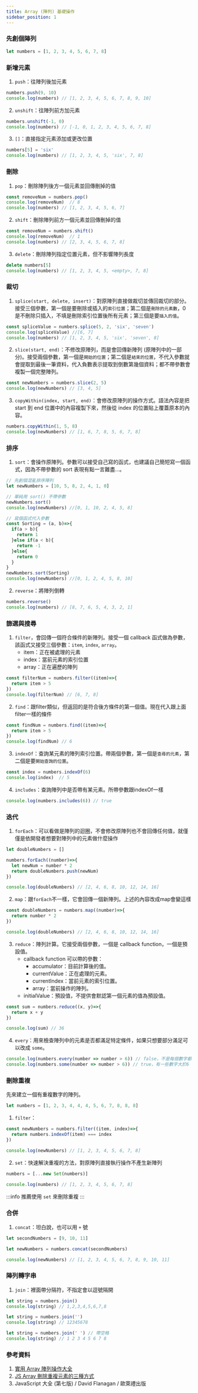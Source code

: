 ```yaml
---
title: Array (陣列) 基礎操作
sidebar_position: 1
---
```

### 先創個陣列
```js
let numbers = [1, 2, 3, 4, 5, 6, 7, 8]
```

### 新增元素
1. `push`：往陣列後加元素
```js
numbers.push(9, 10)
console.log(numbers) // [1, 2, 3, 4, 5, 6, 7, 8, 9, 10]
```
2. `unshift`：往陣列前方加元素
```js
numbers.unshift(-1, 0)
console.log(numbers) // [-1, 0, 1, 2, 3, 4, 5, 6, 7, 8]
```
3. `[]`：直接指定元素添加或更改位置
```js
numbers[5] = 'six'
console.log(numbers) // [1, 2, 3, 4, 5, 'six', 7, 8]
```

### 刪除
1. `pop`：刪除陣列後方一個元素並回傳刪掉的值
```js
const removeNum = numbers.pop()
console.log(removeNum)  // 8
console.log(numbers) // [1, 2, 3, 4, 5, 6, 7]
```
2. `shift`：刪除陣列前方一個元素並回傳刪掉的值
```js
const removeNum = numbers.shift()
console.log(removeNum)  // 1
console.log(numbers) // [2, 3, 4, 5, 6, 7, 8]
```
3. `delete`：刪除陣列指定位置元素，但不影響陣列長度
```js
delete numbers[5]
console.log(numbers) // [1, 2, 3, 4, 5, <empty>, 7, 8]
```

### 裁切
1. `splice(start, delete, insert)`：對原陣列直接做裁切並傳回裁切的部分。接受三個參數，第一個是要刪除或插入的`索引位置`；第二個是`刪除的元素數`，0 是不刪除只插入，不填是刪除索引位置後所有元素；第三個是要`插入的值`。
```js
const spliceValue = numbers.splice(5, 2, 'six', 'seven')
console.log(spliceValue) //[6, 7]
console.log(numbers) // [1, 2, 3, 4, 5, 'six', 'seven', 8]
```
2. `slice(start, end)`：不修改原陣列，而是會回傳新陣列 (原陣列中的一部分)。接受兩個參數，第一個是`開始的位置`；第二個是`結束的位置`，不代入參數就會提取到最後一筆資料，代入負數表示提取到倒數第幾個資料；都不帶參數會複製一個完整陣列。
```js
const newNumbers = numbers.slice(2, 5)
console.log(newNumbers) // [3, 4, 5]
```
3. `copyWithin(index, start, end)`：會修改原陣列的操作方式。語法內容是把 start 到 end 位置中的內容複製下來，然後從 index 的位置貼上覆蓋原本的內容。
```js
numbers.copyWithin(1, 5, 8)
console.log(newNumbers) // [1, 6, 7, 8, 5, 6, 7, 8]
```

### 排序
1. `sort`：會操作原陣列。參數可以接受自己寫的函式，也建議自己簡短寫一個函式，因為不帶參數的 sort 表現有點一言難盡...。
```js
// 先創個混亂排序陣列
let newNumbers = [10, 5, 8, 2, 4, 1, 0]

// 單純用 sort() 不帶參數
newNumbers.sort()
console.log(newNumbers) //[0, 1, 10, 2, 4, 5, 8]

// 寫個函式代入參數
const Sorting = (a, b)=>{
  if(a > b){
    return 1
  }else if(a < b){
    return -1
  }else{
    return 0
  }
}
newNumbers.sort(Sorting)
console.log(newNumbers) //[0, 1, 2, 4, 5, 8, 10]
```
2. `reverse`：將陣列倒轉
```js
numbers.reverse()
console.log(numbers) // [8, 7, 6, 5, 4, 3, 2, 1]
```

### 篩選與搜尋
1. `filter`，會回傳一個符合條件的新陣列。接受一個 callback 函式做為參數，該函式又接受三個參數：`item`, `index`, `array`。
    * item：正在被處理的元素
    * index：當前元素的索引位置
    * array：正在遍歷的陣列
```js
const filterNum = numbers.filter((item)=>{
  return item > 5
})
console.log(filterNum) // [6, 7, 8]
```
2. `find`：跟filter類似，但返回的是符合後方條件的第一個值。現在代入跟上面filter一樣的條件
```js
const findNum = numbers.find((item)=>{
  return item > 5
})
console.log(findNum) // 6
```
3. `indexOf`：查詢某元素的陣列索引位置。帶兩個參數，第一個是`查尋的元素`，第二個是要`開始查詢的位置`。
```js
const index = numbers.indexOf(6)
console.log(index)  // 5
```
4. `includes`：查詢陣列中是否帶有某元素。所帶參數跟indexOf一樣
```js
console.log(numbers.includes(6)) // true
```

### 迭代
1. `forEach`：可以看做是陣列的迴圈，不會修改原陣列也不會回傳任何值，就僅僅是依開發者想要對陣列中的元素做什麼操作
```js
let doubleNumbers = []

numbers.forEach((number)=>{
  let newNum = number * 2
  return doubleNumbers.push(newNum)
})

console.log(doubleNumbers) // [2, 4, 6, 8, 10, 12, 14, 16]
```
2. `map`：跟`forEach`不一樣，它會回傳一個新陣列。上述的內容改成map會變這樣
```js
const doubleNumbers = numbers.map((number)=>{
  return number * 2
})

console.log(doubleNumbers) // [2, 4, 6, 8, 10, 12, 14, 16]
```
3. `reduce`：陣列計算。它接受兩個參數，一個是 callback function，一個是預設值。
    * callback function 可以帶的參數：
        * accumulator：目前計算後的值。
        * currentValue：正在處理的元素。
        * currentIndex：當前元素的索引位置。
        * array：當前操作的陣列。
    * initialValue：預設值，不提供會默認第一個元素的值為預設值。
```js
const sum = numbers.reduce((x, y)=>{
  return x + y
})

console.log(sum) // 36
```
4. `every`：用來檢查陣列中的元素是否都滿足特定條件，如果只想要部分滿足可以改成 `some`。
```js
console.log(numbers.every(number => number > 6)) // false，不是每個數字都大於6
console.log(numbers.some(number => number > 6)) // true，有一些數字大於6
```

### 刪除重複
先來建立一個有重複數字的陣列。
```js
let numbers = [1, 2, 3, 4, 4, 4, 5, 6, 7, 8, 8, 8]
```
1. `filter`：
```js
const newNumbers = numbers.filter((item, index)=>{
  return numbers.indexOf(item) === index
})

console.log(newNumbers) // [1, 2, 3, 4, 5, 6, 7, 8]
```
2. `set`：快速解決重複的方法，對原陣列直接執行操作不產生新陣列
```js
numbers = [...new Set(numbers)]

console.log(numbers) // [1, 2, 3, 4, 5, 6, 7, 8]
```
:::info
推薦使用 `set` 來刪除重複
:::

### 合併
1. `concat`：坦白說，也可以用 `+` 號
```js
let secondNumbers = [9, 10, 11]

let newNumbers = numbers.concat(secondNumbers)

console.log(newNumbers) // [1, 2, 3, 4, 5, 6, 7, 8, 9, 10, 11]
```

### 陣列轉字串
1. `join`：裡面帶分隔符，不指定會以逗號隔開
```js
let string = numbers.join()
console.log(string) // 1,2,3,4,5,6,7,8

let string = numbers.join('')
console.log(string) // 12345678

let string = numbers.join(' ') // 帶空格
console.log(string) // 1 2 3 4 5 6 7 8 
```

### 參考資料
1. [實用 Array 陣列操作大全](https://hackmd.io/@Calon/By3akyNOt#forEach)
2. [JS Array 刪除重複元素的三種方式](https://gotraveltoworld.medium.com/js-array-%E5%88%AA%E9%99%A4%E9%87%8D%E8%A4%87%E5%85%83%E7%B4%A0%E7%9A%84%E4%B8%89%E7%A8%AE%E6%96%B9%E5%BC%8F-c79be2d270e6)
3. JavaScript 大全 (第七版) / David Flanagan / 歐萊禮出版